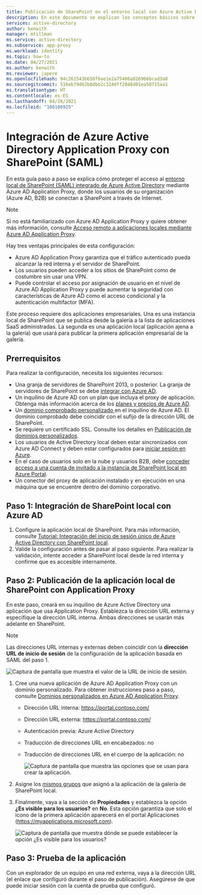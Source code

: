 ```yaml
---
title: Publicación de SharePoint en el entorno local con Azure Active Directory Application Proxy
description: En este documento se explican los conceptos básicos sobre cómo integrar un servidor de SharePoint en el entorno local con Azure Active Directory Application Proxy para SAML.
services: active-directory
author: kenwith
manager: mtillman
ms.service: active-directory
ms.subservice: app-proxy
ms.workload: identity
ms.topic: how-to
ms.date: 04/27/2021
ms.author: kenwith
ms.reviewer: japere
ms.openlocfilehash: 94c261543b658f6ae1e2a75406a826966bcad3a8
ms.sourcegitcommit: 516eb79d62b8dbb2c324dff2048d01ea50715aa1
ms.translationtype: HT
ms.contentlocale: es-ES
ms.lasthandoff: 04/28/2021
ms.locfileid: "108186925"
---
```

# <a name="integrate-azure-active-directory-application-proxy-with-sharepoint-saml"></a>Integración de Azure Active Directory Application Proxy con SharePoint (SAML)

En esta guía paso a paso se explica cómo proteger el acceso al [entorno local de SharePoint (SAML) integrado de Azure Active Directory](../saas-apps/sharepoint-on-premises-tutorial.md) mediante Azure AD Application Proxy, donde los usuarios de su organización (Azure AD, B2B) se conectan a SharePoint a través de Internet.

> [!NOTE] 
> Si no está familiarizado con Azure AD Application Proxy y quiere obtener más información, consulte [Acceso remoto a aplicaciones locales mediante Azure AD Application Proxy](./application-proxy.md).

Hay tres ventajas principales de esta configuración:

- Azure AD Application Proxy garantiza que el tráfico autenticado pueda alcanzar la red interna y el servidor de SharePoint.
- Los usuarios pueden acceder a los sitios de SharePoint como de costumbre sin usar una VPN.
- Puede controlar el acceso por asignación de usuario en el nivel de Azure AD Application Proxy y puede aumentar la seguridad con características de Azure AD como el acceso condicional y la autenticación multifactor (MFA).

Este proceso requiere dos aplicaciones empresariales. Una es una instancia local de SharePoint que se publica desde la galería a la lista de aplicaciones SaaS administradas. La segunda es una aplicación local (aplicación ajena a la galería) que usará para publicar la primera aplicación empresarial de la galería.

## <a name="prerequisites"></a>Prerrequisitos

Para realizar la configuración, necesita los siguientes recursos:
 - Una granja de servidores de SharePoint 2013, o posterior. La granja de servidores de SharePoint se debe [integrar con Azure AD](../saas-apps/sharepoint-on-premises-tutorial.md).
 - Un inquilino de Azure AD con un plan que incluya el proxy de aplicación. Obtenga más información acerca de los [planes y precios de Azure AD](https://azure.microsoft.com/pricing/details/active-directory/).
 - Un [dominio comprobado personalizado ](../fundamentals/add-custom-domain.md) en el inquilino de Azure AD. El dominio comprobado debe coincidir con el sufijo de la dirección URL de SharePoint.
 - Se requiere un certificado SSL. Consulte los detalles en [Publicación de dominios personalizados](./application-proxy-configure-custom-domain.md).
 - Los usuarios de Active Directory local deben estar sincronizados con Azure AD Connect y deben estar configurados para [iniciar sesión en Azure](../hybrid/plan-connect-user-signin.md). 
 - En el caso de usuarios solo en la nube y usuarios B2B, debe [conceder acceso a una cuenta de invitado a la instancia de SharePoint local en Azure Portal](../saas-apps/sharepoint-on-premises-tutorial.md#grant-access-to-a-guest-account-to-sharepoint-on-premises-in-the-azure-portal).
 - Un conector del proxy de aplicación instalado y en ejecución en una máquina que se encuentre dentro del dominio corporativo.


## <a name="step-1-integrate-sharepoint-on-premises-with-azure-ad"></a>Paso 1: Integración de SharePoint local con Azure AD 

1. Configure la aplicación local de SharePoint. Para más información, consulte [Tutorial: Integración del inicio de sesión único de Azure Active Directory con SharePoint local](../saas-apps/sharepoint-on-premises-tutorial.md).
2. Valide la configuración antes de pasar al paso siguiente. Para realizar la validación, intente acceder a SharePoint local desde la red interna y confirme que es accesible internamente. 


## <a name="step-2-publish-the-sharepoint-on-premises-application-with-application-proxy"></a>Paso 2: Publicación de la aplicación local de SharePoint con Application Proxy

En este paso, creará en su inquilino de Azure Active Directory una aplicación que usa Application Proxy. Establezca la dirección URL externa y especifique la dirección URL interna. Ambas direcciones se usarán más adelante en SharePoint.

> [!NOTE] 
> Las direcciones URL internas y externas deben coincidir con la **dirección URL de inicio de sesión** de la configuración de la aplicación basada en SAML del paso 1.

   ![Captura de pantalla que muestra el valor de la URL de inicio de sesión.](./media/application-proxy-integrate-with-sharepoint-server/sso-url-saml.png)


 1. Cree una nueva aplicación de Azure AD Application Proxy con un dominio personalizado. Para obtener instrucciones paso a paso, consulte [Dominios personalizados en Azure AD Application Proxy](./application-proxy-configure-custom-domain.md).

    - Dirección URL interna: https://portal.contoso.com/
    - Dirección URL externa: https://portal.contoso.com/
    - Autenticación previa: Azure Active Directory
    - Traducción de direcciones URL en encabezados: no
    - Traducción de direcciones URL en el cuerpo de la aplicación: no

        ![Captura de pantalla que muestra las opciones que se usan para crear la aplicación.](./media/application-proxy-integrate-with-sharepoint-server/create-application-azure-active-directory.png)

2. Asigne los [mismos grupos](../saas-apps/sharepoint-on-premises-tutorial.md#create-an-azure-ad-security-group-in-the-azure-portal) que asignó a la aplicación de la galería de SharePoint local.

3. Finalmente, vaya a la sección de **Propiedades** y establezca la opción **¿Es visible para los usuarios?** en **No**. Esta opción garantiza que solo el icono de la primera aplicación aparecerá en el portal Aplicaciones (https://myapplications.microsoft.com).

   ![Captura de pantalla que muestra dónde se puede establecer la opción ¿Es visible para los usuarios?](./media/application-proxy-integrate-with-sharepoint-server/configure-properties.png)
 
## <a name="step-3-test-your-application"></a>Paso 3: Prueba de la aplicación

Con un explorador de un equipo en una red externa, vaya a la dirección URL (el enlace que configuró durante el paso de publicación). Asegúrese de que puede iniciar sesión con la cuenta de prueba que configuró.